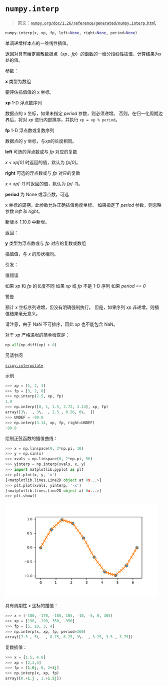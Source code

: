 # `numpy.interp`

> 原文：[`numpy.org/doc/1.26/reference/generated/numpy.interp.html`](https://numpy.org/doc/1.26/reference/generated/numpy.interp.html)

```py
numpy.interp(x, xp, fp, left=None, right=None, period=None)
```

单调递增样本点的一维线性插值。

返回对具有给定离散数据点（*xp*、*fp*）的函数的一维分段线性插值，计算结果为*x*处的值。

参数：

**x** 类型为数组

要评估插值值的 x 坐标。

**xp** 1-D 浮点数序列

数据点的 x 坐标，如果未指定 *period* 参数，则必须递增。 否则，在归一化周期边界后，将对 *xp* 进行内部排序，并执行 `xp = xp % period`。

**fp** 1-D 浮点数或复数序列

数据点的 y 坐标，与*xp*的长度相同。

**left** 可选的浮点数或与 *fp* 对应的复数

*x < xp[0]* 时返回的值，默认为 *fp[0]*。

**right** 可选的浮点数或与 *fp* 对应的复数

*x > xp[-1]* 时返回的值，默认为 *fp[-1]*。

**period** 为 None 或浮点数，可选

x 坐标的周期。此参数允许正确插值角度坐标。 如果指定了 *period* 参数，则忽略参数 *left* 和 *right*。

新版本 1.10.0 中新增。

返回：

**y** 类型为浮点数或与 *fp* 对应的复数或数组

插值值，与 *x* 的形状相同。

引发：

值错误

如果 *xp* 和 *fp* 的长度不同 如果 *xp* 或 *fp* 不是 1-D 序列 如果 *period == 0*

警告

预计 x 坐标序列递增，但没有明确强制执行。 但是，如果序列 *xp* 非递增，则插值结果毫无意义。

请注意，由于 NaN 不可排序，因此 *xp* 也不能包含 NaN。

对于 *xp* 严格递增的简单检查是：

```py
np.all(np.diff(xp) > 0) 
```

另请参阅

[`scipy.interpolate`](https://docs.scipy.org/doc/scipy/reference/interpolate.html#module-scipy.interpolate "(在 SciPy v1.11.2 中)")

示例

```py
>>> xp = [1, 2, 3]
>>> fp = [3, 2, 0]
>>> np.interp(2.5, xp, fp)
1.0
>>> np.interp([0, 1, 1.5, 2.72, 3.14], xp, fp)
array([3\.  , 3\.  , 2.5 , 0.56, 0\.  ])
>>> UNDEF = -99.0
>>> np.interp(3.14, xp, fp, right=UNDEF)
-99.0 
```

绘制正弦函数的插值曲线：

```py
>>> x = np.linspace(0, 2*np.pi, 10)
>>> y = np.sin(x)
>>> xvals = np.linspace(0, 2*np.pi, 50)
>>> yinterp = np.interp(xvals, x, y)
>>> import matplotlib.pyplot as plt
>>> plt.plot(x, y, 'o')
[<matplotlib.lines.Line2D object at 0x...>]
>>> plt.plot(xvals, yinterp, '-x')
[<matplotlib.lines.Line2D object at 0x...>]
>>> plt.show() 
```

![../../_images/numpy-interp-1_00_00.png](img/97356c1bdd7d94cd4ad4a7a58ec2c211.png)

具有周期性 x 坐标的插值：

```py
>>> x = [-180, -170, -185, 185, -10, -5, 0, 365]
>>> xp = [190, -190, 350, -350]
>>> fp = [5, 10, 3, 4]
>>> np.interp(x, xp, fp, period=360)
array([7.5 , 5\.  , 8.75, 6.25, 3\.  , 3.25, 3.5 , 3.75]) 
```

复数插值：

```py
>>> x = [1.5, 4.0]
>>> xp = [2,3,5]
>>> fp = [1.0j, 0, 2+3j]
>>> np.interp(x, xp, fp)
array([0.+1.j , 1.+1.5j]) 
```
